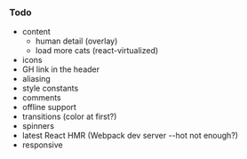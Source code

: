 ### Todo

* content
    * human detail (overlay)
    * load more cats (react-virtualized)
* icons
* GH link in the header
* aliasing
* style constants
* comments
* offline support
* transitions (color at first?)
* spinners
* latest React HMR (Webpack dev server --hot not enough?)
* responsive
